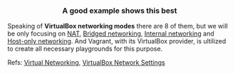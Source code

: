 <h3 align="center">A good example shows this best</h3>

Speaking of **VirtualBox networking modes** there are 8 of them, but we will be only focusing on 
  <a href="https://github.com/rizky-drakos/vagrant-networking-modes/tree/master/nat">NAT</a>, 
  <a href="https://github.com/rizky-drakos/vagrant-networking-modes/tree/master/bridged">Bridged networking</a>, 
  <a href="https://github.com/rizky-drakos/vagrant-networking-modes/tree/master/internal">Internal networking</a> and 
  <a href="https://github.com/rizky-drakos/vagrant-networking-modes/tree/master/host-only">Host-only networking</a>. And Vagrant, with its VirtualBox provider, is ultilized to create all necessary playgrounds for this purpose.


Refs: [Virtual Networking](https://www.virtualbox.org/manual/ch06.html), [VirtualBox Network Settings](https://www.nakivo.com/blog/virtualbox-network-setting-guide/)
